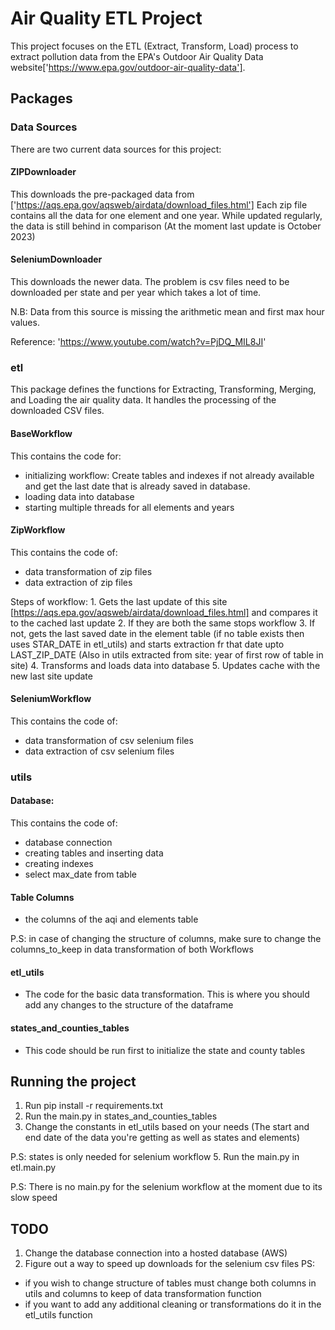 # Air Quality ETL Project

This project focuses on the ETL (Extract, Transform, Load) process to extract pollution data from 
the EPA's Outdoor Air Quality Data website['https://www.epa.gov/outdoor-air-quality-data'].

## Packages
### Data Sources
There are two current data sources for this project:

#### ZIPDownloader
This downloads the pre-packaged data from ['https://aqs.epa.gov/aqsweb/airdata/download_files.html']
Each zip file contains all the data for one element and one year. While updated regularly, the data is still behind 
in comparison (At the moment last update is October 2023)

#### SeleniumDownloader
This downloads the newer data. The problem is csv files need to be downloaded per state and per year
which takes a lot of time.

N.B: Data from this source is missing the arithmetic mean and first max hour values.

Reference: 'https://www.youtube.com/watch?v=PjDQ_MIL8JI'

### etl
This package defines the functions for Extracting, Transforming, Merging,
and Loading the air quality data. It handles the processing of the 
downloaded CSV files.

#### BaseWorkflow
This contains the code for:
- initializing workflow: Create tables and indexes if not already available and get the last date that is already saved in database.
- loading data into database
- starting multiple threads for all elements and years

#### ZipWorkflow
This contains the code of:
- data transformation of zip files
- data extraction of zip files

Steps of workflow:
    1. Gets the last update of this site [https://aqs.epa.gov/aqsweb/airdata/download_files.html] and compares it to the cached last update
    2. If they are both the same stops workflow 
    3. If not, gets the last saved date in the element table (if no table exists then uses STAR_DATE in etl_utils) and starts extraction fr
    that date upto LAST_ZIP_DATE (Also in utils extracted from site: year of first row of table in site)
    4. Transforms and loads data into database
    5. Updates cache with the new last site update
    
#### SeleniumWorkflow
This contains the code of:
- data transformation of csv selenium files
- data extraction of csv selenium files

### utils
#### Database:
This contains the code of:
- database connection
- creating tables and inserting data
- creating indexes
- select max_date from table

#### Table Columns
- the columns of the aqi and elements table

P.S: in case of changing the structure of columns, make sure to change the columns_to_keep 
in data transformation of both Workflows

#### etl_utils
- The code for the basic data transformation. This is where you should add any changes to the structure of 
the dataframe

#### states_and_counties_tables
- This code should be run first to initialize the state and county tables


## Running the project
1. Run pip install -r requirements.txt
2. Run the main.py in states_and_counties_tables
3. Change the constants in etl_utils based on your needs (The start and end date of the data you're getting as well as states and elements)

P.S: states is only needed for selenium workflow
5. Run the main.py in etl.main.py

P.S: There is no main.py for the selenium workflow at the moment due to its slow speed


## TODO
1. Change the database connection into a hosted database (AWS)
2. Figure out a way to speed up downloads for the selenium csv files
PS:
- if you wish to change structure of tables must change both columns in utils and columns to keep of data transformation function
- if you want to add any additional cleaning or transformations do it in the etl_utils function